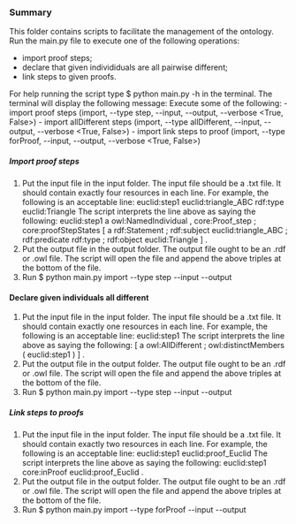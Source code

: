 ### Summary
This folder contains scripts to facilitate the management of the ontology. Run the main.py file to execute one of the following operations:
- import proof steps;
- declare that given individiduals are all pairwise different;
- link steps to given proofs.


For help running the script type 
    $ python main.py -h
in the terminal. The terminal will display the following message:
    Execute some of the following:
                - import proof steps (import, --type step, --input, --output, --verbose <True, False>)
                - import allDifferent steps (import, --type allDifferent, --input, --output, --verbose <True, False>)
                - import link steps to proof (import, --type forProof, --input, --output, --verbose <True, False>)


##### Import proof steps
1. Put the input file in the input folder. The input file should be a .txt file. It should contain exactly four resources in each line. For example, the following is an acceptable line:
    euclid:step1 euclid:triangle_ABC rdf:type euclid:Triangle
The script interprets the line above as saying the following:
    euclid:step1 a owl:NamedIndividual , 
            core:Proof_step ;
            core:proofStepStates [ a rdf:Statement ;
                                    rdf:subject euclid:triangle_ABC ;
                                    rdf:predicate rdf:type ;
                                    rdf:object euclid:Triangle ] .
2. Put the output file in the output folder. The output file ought to be an .rdf or .owl file. The script will open the file and append the above triples at the bottom of the file.
3. Run 
    $ python main.py import --type step --input <filename> --output <filename>
   
#### Declare given individuals all different
1. Put the input file in the input folder. The input file should be a .txt file. It should contain exactly one resources in each line. For example, the following is an acceptable line:
    euclid:step1
The script interprets the line above as saying the following:
    [ a owl:AllDifferent ;
        owl:distinctMembers ( euclid:step1
        )
        ] .
2. Put the output file in the output folder. The output file ought to be an .rdf or .owl file. The script will open the file and append the above triples at the bottom of the file.
3. Run 
    $ python main.py import --type step --input <filename> --output <filename>

##### Link steps to proofs
1. Put the input file in the input folder. The input file should be a .txt file. It should contain exactly two resources in each line. For example, the following is an acceptable line:
    euclid:step1 euclid:proof_Euclid
The script interprets the line above as saying the following:
    euclid:step1 core:inProof euclid:proof_Euclid .
2. Put the output file in the output folder. The output file ought to be an .rdf or .owl file. The script will open the file and append the above triples at the bottom of the file.
3. Run 
    $ python main.py import --type forProof --input <filename> --output <filename>